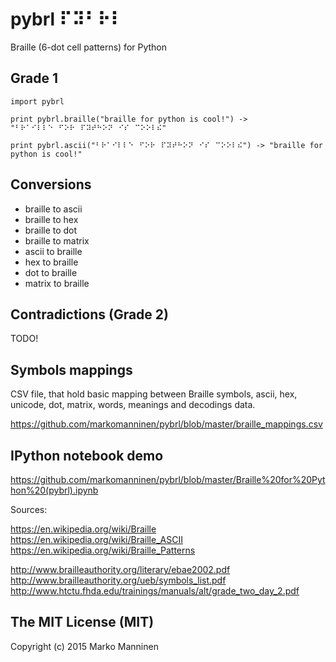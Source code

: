 # pybrl ⠏⠽⠃⠗⠇

Braille (6-dot cell patterns) for Python

## Grade 1

	import pybrl

	print pybrl.braille("braille for python is cool!") -> "⠃⠗⠁⠊⠇⠇⠑⠀⠋⠕⠗⠀⠏⠽⠞⠓⠕⠝⠀⠊⠎⠀⠉⠕⠕⠇⠮"

	print pybrl.ascii("⠃⠗⠁⠊⠇⠇⠑⠀⠋⠕⠗⠀⠏⠽⠞⠓⠕⠝⠀⠊⠎⠀⠉⠕⠕⠇⠮") -> "braille for python is cool!"

## Conversions

- braille to ascii
- braille to hex
- braille to dot
- braille to matrix
- ascii to braille
- hex to braille
- dot to braille
- matrix to braille

## Contradictions (Grade 2)

TODO!

## Symbols mappings

CSV file, that hold basic mapping between Braille symbols, ascii, hex, unicode, dot, matrix, words, meanings and decodings data.

https://github.com/markomanninen/pybrl/blob/master/braille_mappings.csv

## IPython notebook demo

https://github.com/markomanninen/pybrl/blob/master/Braille%20for%20Python%20(pybrl).ipynb

Sources:

https://en.wikipedia.org/wiki/Braille
https://en.wikipedia.org/wiki/Braille_ASCII
https://en.wikipedia.org/wiki/Braille_Patterns

http://www.brailleauthority.org/literary/ebae2002.pdf
http://www.brailleauthority.org/ueb/symbols_list.pdf
http://www.htctu.fhda.edu/trainings/manuals/alt/grade_two_day_2.pdf 

## The MIT License (MIT)

Copyright (c) 2015 Marko Manninen